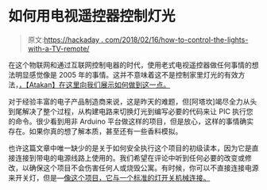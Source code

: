 # 如何用电视遥控器控制灯光

> 原文:[https://hackaday . com/2018/02/16/how-to-control-the-lights-with-a-TV-remote/](https://hackaday.com/2018/02/16/how-to-control-the-lights-with-a-tv-remote/)

在这个物联网和通过互联网控制电器的时代，使用老式电视遥控器做任何事情的想法明显感觉像是 2005 年的事情。这并不意味着这不是控制家里灯光的有效方法，[，【Atakan】在这里向我们展示如何做到这一点。](http://atakansarioglu.com/ir-remote-controlled-light-switch/)

对于经验丰富的电子产品制造商来说，这是昨天的难题，但[阿塔坎]竭尽全力从头到尾解决了整个过程，从构建电路来切换灯光到编写必要的代码来让 PIC 执行您的命令。很少看到用非 Arduino 平台做这样的项目，但是放心，这样的事情确实存在。如果你真的想了解本质，甚至还有一些香料模拟。

也许这篇文章中唯一缺少的是关于如何安全执行这个项目的初级读本，因为它是直接连接到带电的电源线路上使用的。我们希望在评论中听到任何必要的改变或修改，以确保这个项目不会伤害任何人或烧毁公寓。有时候，你可以不直接连接电源来开关灯，但是—[像这个项目，它与一个标准的灯开关机械连接。](https://hackaday.com/2017/12/10/light-switch-for-the-lazy/)